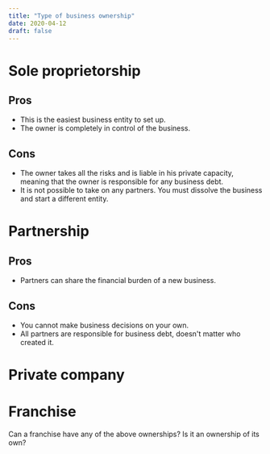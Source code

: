 ```yaml
---
title: "Type of business ownership"
date: 2020-04-12
draft: false
---
```



# Sole proprietorship

## Pros
* This is the easiest business entity to set up.
* The owner is completely in control of the business.

## Cons
* The owner takes all the risks and is liable in his private capacity, meaning that the owner is responsible for any
business debt.
* It is not possible to take on any partners. You must dissolve the business and start a different entity.

# Partnership

## Pros
* Partners can share the financial burden of a new business. 

## Cons
* You cannot make business decisions on your own. 
* All partners are responsible for business debt, doesn't matter who created it.


# Private company


# Franchise
<i class="fa fa-2x fa-question text-warning" aria-hidden="true"></i>
Can a franchise have any of the above ownerships? Is it an ownership of its own?

